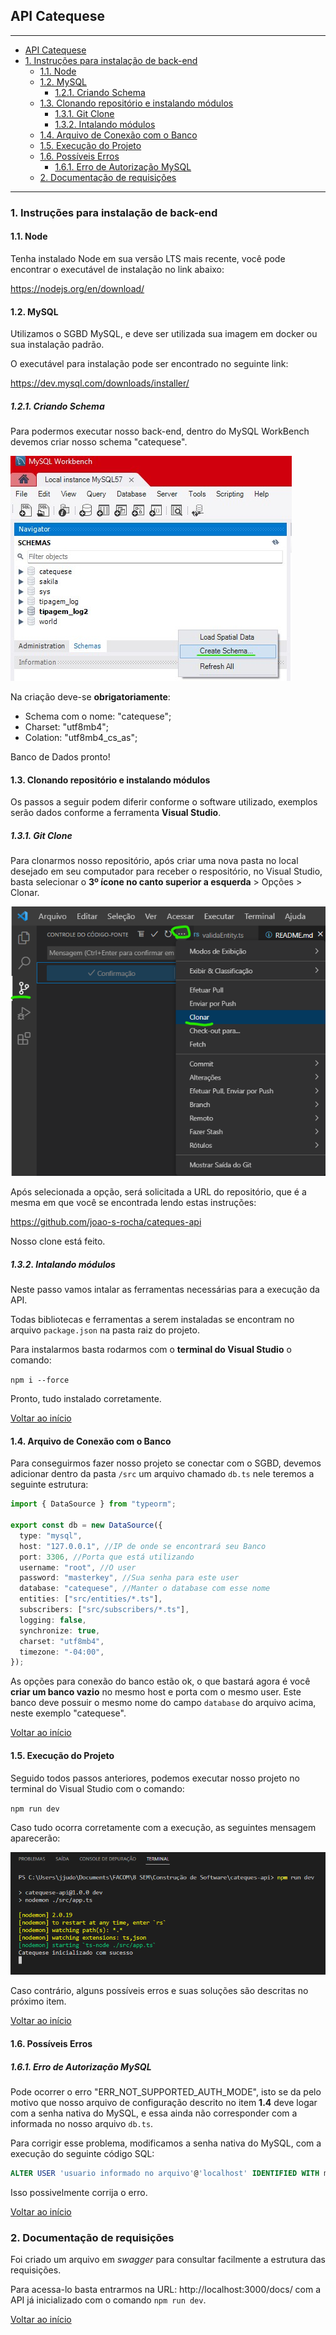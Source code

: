 ## API Catequese

---

- [API Catequese](#api-catequese)
- [1. Instruções para instalação de back-end](#1-instruções-para-instalação-de-back-end)
  - [1.1. Node](#11-node)
  - [1.2. MySQL](#12-mysql)
    - [1.2.1. Criando Schema](#121-criando-schema)
  - [1.3. Clonando repositório e instalando módulos](#13-clonando-repositório-e-instalando-módulos)
    - [1.3.1. Git Clone](#131-git-clone)
    - [1.3.2. Intalando módulos](#132-intalando-módulos)
  - [1.4. Arquivo de Conexão com o Banco]()
  - [1.5. Execução do Projeto]()
  - [1.6. Possíveis Erros]()
    - [1.6.1. Erro de Autorização MySQL]()
  - [2. Documentação de requisições]()

---

### 1. Instruções para instalação de back-end

#### 1.1. Node

Tenha instalado Node em sua versão LTS mais recente, você pode encontrar o executável de instalação no link abaixo:

https://nodejs.org/en/download/

#### 1.2. MySQL

Utilizamos o SGBD MySQL, e deve ser utilizada sua imagem em docker ou sua instalação padrão.

O executável para instalação pode ser encontrado no seguinte link:

https://dev.mysql.com/downloads/installer/

##### 1.2.1. Criando Schema

Para podermos executar nosso back-end, dentro do MySQL WorkBench devemos criar nosso schema "catequese".

![CreateSchema](imgs/createSchema.jpg)

Na criação deve-se **obrigatoriamente**:

- Schema com o nome: "catequese";
- Charset: "utf8mb4";
- Colation: "utf8mb4_cs_as";

Banco de Dados pronto!

#### 1.3. Clonando repositório e instalando módulos

Os passos a seguir podem diferir conforme o software utilizado, exemplos serão dados conforme a ferramenta **Visual Studio**.

##### 1.3.1. Git Clone

Para clonarmos nosso repositório, após criar uma nova pasta no local desejado em seu computador para receber o respositório, no Visual Studio, basta selecionar o **3º ícone no canto superior a esquerda** > Opções > Clonar.

![Clonar](imgs/clonar.png)

Após selecionada a opção, será solicitada a URL do repositório, que é a mesma em que você se encontrada lendo estas instruções:

https://github.com/joao-s-rocha/cateques-api

Nosso clone está feito.

##### 1.3.2. Intalando módulos

Neste passo vamos intalar as ferramentas necessárias para a execução da API.

Todas bibliotecas e ferramentas a serem instaladas se encontram no arquivo `package.json` na pasta raiz do projeto.

Para instalarmos basta rodarmos com o **terminal do Visual Studio** o comando:

`npm i --force`

Pronto, tudo instalado corretamente.

[Voltar ao início](#api-catequese)

#### 1.4. Arquivo de Conexão com o Banco

Para conseguirmos fazer nosso projeto se conectar com o SGBD, devemos adicionar dentro da pasta `/src` um arquivo chamado `db.ts` nele teremos a seguinte estrutura:

```typescript
import { DataSource } from "typeorm";

export const db = new DataSource({
  type: "mysql",
  host: "127.0.0.1", //IP de onde se encontrará seu Banco
  port: 3306, //Porta que está utilizando
  username: "root", //O user
  password: "masterkey", //Sua senha para este user
  database: "catequese", //Manter o database com esse nome
  entities: ["src/entities/*.ts"],
  subscribers: ["src/subscribers/*.ts"],
  logging: false,
  synchronize: true,
  charset: "utf8mb4",
  timezone: "-04:00",
});
```

As opções para conexão do banco estão ok, o que bastará agora é você **criar um banco vazio** no mesmo host e porta com o mesmo user. Este banco deve possuir o mesmo nome do campo `database` do arquivo acima, neste exemplo "catequese".

[Voltar ao início](#api-catequese)

#### 1.5. Execução do Projeto

Seguido todos passos anteriores, podemos executar nosso projeto no terminal do Visual Studio com o comando:

`npm run dev`

Caso tudo ocorra corretamente com a execução, as seguintes mensagem aparecerão:

![Sucesso](/imgs/sucesso.png)

Caso contrário, alguns possíveis erros e suas soluções são descritas no próximo item.

[Voltar ao início](#api-catequese)

#### 1.6. Possíveis Erros

##### 1.6.1. Erro de Autorização MySQL

Pode ocorrer o erro "ERR_NOT_SUPPORTED_AUTH_MODE", isto se da pelo motivo que nosso arquivo de configuração descrito no item **1.4** deve logar com a senha nativa do MySQL, e essa ainda não corresponder com a informada no nosso arquivo `db.ts`.

Para corrigir esse problema, modificamos a senha nativa do MySQL, com a execução do seguinte código SQL:

```sql
ALTER USER 'usuario informado no arquivo'@'localhost' IDENTIFIED WITH mysql_native_password BY 'senha informada no arquivo db.ts'
```

Isso possivelmente corrija o erro.

[Voltar ao início](#api-catequese)

### 2. Documentação de requisições

Foi criado um arquivo em _swagger_ para consultar facilmente a estrutura das requisições.

Para acessa-lo basta entrarmos na URL: http://localhost:3000/docs/ com a API já inicializado com o comando `npm run dev`.

[Voltar ao início](#api-catequese)
